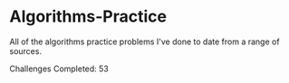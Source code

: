 # Algorithms-Practice

All of the algorithms practice problems I've done to date from a range of sources.

Challenges Completed: 53

